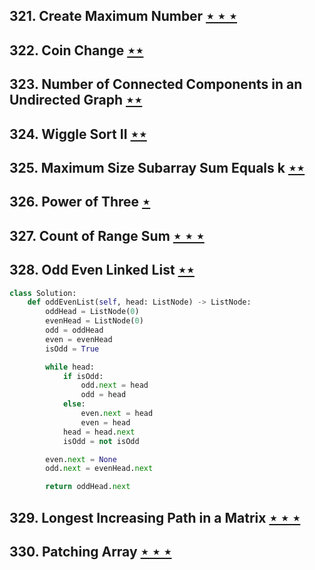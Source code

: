 ## 321. Create Maximum Number [$\star\star\star$](https://leetcode.com/problems/create-maximum-number)

## 322. Coin Change [$\star\star$](https://leetcode.com/problems/coin-change)

## 323. Number of Connected Components in an Undirected Graph [$\star\star$](https://leetcode.com/problems/number-of-connected-components-in-an-undirected-graph)

## 324. Wiggle Sort II [$\star\star$](https://leetcode.com/problems/wiggle-sort-ii)

## 325. Maximum Size Subarray Sum Equals k [$\star\star$](https://leetcode.com/problems/maximum-size-subarray-sum-equals-k)

## 326. Power of Three [$\star$](https://leetcode.com/problems/power-of-three)

## 327. Count of Range Sum [$\star\star\star$](https://leetcode.com/problems/count-of-range-sum)

## 328. Odd Even Linked List [$\star\star$](https://leetcode.com/problems/odd-even-linked-list)

```python
class Solution:
    def oddEvenList(self, head: ListNode) -> ListNode:
        oddHead = ListNode(0)
        evenHead = ListNode(0)
        odd = oddHead
        even = evenHead
        isOdd = True

        while head:
            if isOdd:
                odd.next = head
                odd = head
            else:
                even.next = head
                even = head
            head = head.next
            isOdd = not isOdd

        even.next = None
        odd.next = evenHead.next

        return oddHead.next
```

## 329. Longest Increasing Path in a Matrix [$\star\star\star$](https://leetcode.com/problems/longest-increasing-path-in-a-matrix)

## 330. Patching Array [$\star\star\star$](https://leetcode.com/problems/patching-array)
